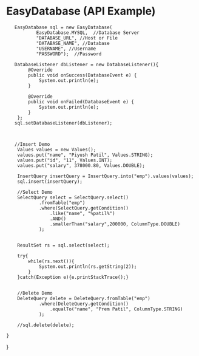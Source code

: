# EasyDatabase (API Example)

       EasyDatabase sql = new EasyDatabase(
               EasyDatabase.MYSQL,  //Database Server
               "DATABASE_URL", //Host or File
               "DATABASE_NAME", //Database
               "USERNAME", //Username
               "PASSWORD");  //Password
       
       DatabaseListener dbListener = new DatabaseListener(){
            @Override
            public void onSuccess(DatabaseEvent e) {
                System.out.println(e);
            }

            @Override
            public void onFailed(DatabaseEvent e) {
                System.out.println(e);
            }           
        };
       sql.setDatabaseListener(dbListener);
       
       
   
       //Insert Demo
        Values values = new Values();
        values.put("name", "Piyush Patil", Values.STRING);
        values.put("id", "11", Values.INT);
        values.put("salary", 378000.80, Values.DOUBLE);
             
        InsertQuery insertQuery = InsertQuery.into("emp").values(values);
        sql.insert(insertQuery);
        
        //Select Demo
        SelectQuery select = SelectQuery.select()
                .fromTable("emp")
                .where(SelectQuery.getCondition()
                    .like("name", "%patil%")
                    .AND()
                    .smallerThan("salary",200000, ColumnType.DOUBLE)
                );
            
        
        ResultSet rs = sql.select(select);
        
        try{
            while(rs.next()){
                System.out.println(rs.getString(2));
            }    
        }catch(Exception e){e.printStackTrace();}
    
        
        //Delete Demo
        DeleteQuery delete = DeleteQuery.fromTable("emp")
                .where(DeleteQuery.getCondition()
                    .equalTo("name", "Prem Patil", ColumnType.STRING)
                );
        
        //sql.delete(delete);
 
    }
}
